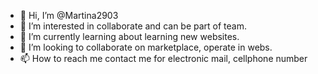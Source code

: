 - 👋 Hi, I’m @Martina2903 
- 👀 I’m interested in collaborate and can be part of team.
- 🌱 I’m currently learning about learning new websites.
- 💞️ I’m looking to collaborate on marketplace, operate in webs.
- 📫 How to reach me contact me for electronic mail, cellphone number 

<!---
Martina2903/Martina2903 is a ✨ special ✨ repository because its `README.md` (this file) appears on your GitHub profile.
You can click the Preview link to take a look at your changes.
--->
